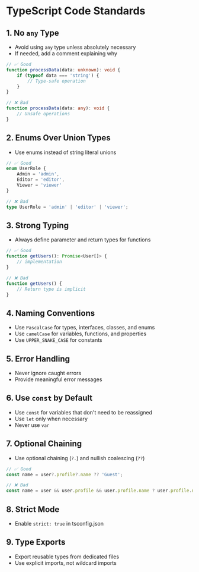 # TypeScript Code Standards

## 1. No `any` Type
* Avoid using `any` type unless absolutely necessary
* If needed, add a comment explaining why

```typescript
// ✅ Good
function processData(data: unknown): void {
    if (typeof data === 'string') {
        // Type-safe operation
    }
}

// ❌ Bad
function processData(data: any): void {
    // Unsafe operations
}
```

## 2. Enums Over Union Types
* Use enums instead of string literal unions

```typescript
// ✅ Good
enum UserRole {
    Admin = 'admin',
    Editor = 'editor',
    Viewer = 'viewer'
}

// ❌ Bad
type UserRole = 'admin' | 'editor' | 'viewer';
```

## 3. Strong Typing
* Always define parameter and return types for functions

```typescript
// ✅ Good
function getUsers(): Promise<User[]> {
    // implementation
}

// ❌ Bad
function getUsers() {
    // Return type is implicit
}
```

## 4. Naming Conventions
* Use `PascalCase` for types, interfaces, classes, and enums
* Use `camelCase` for variables, functions, and properties
* Use `UPPER_SNAKE_CASE` for constants

## 5. Error Handling
* Never ignore caught errors
* Provide meaningful error messages

## 6. Use `const` by Default
* Use `const` for variables that don't need to be reassigned
* Use `let` only when necessary
* Never use `var`

## 7. Optional Chaining
* Use optional chaining (`?.`) and nullish coalescing (`??`)

```typescript
// ✅ Good
const name = user?.profile?.name ?? 'Guest';

// ❌ Bad
const name = user && user.profile && user.profile.name ? user.profile.name : 'Guest';
```

## 8. Strict Mode
* Enable `strict: true` in tsconfig.json

## 9. Type Exports
* Export reusable types from dedicated files
* Use explicit imports, not wildcard imports